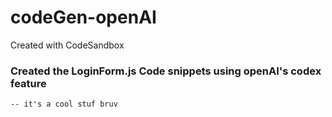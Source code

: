 # codeGen-openAI
Created with CodeSandbox

### Created the LoginForm.js Code snippets using openAI's codex feature
    -- it's a cool stuf bruv
